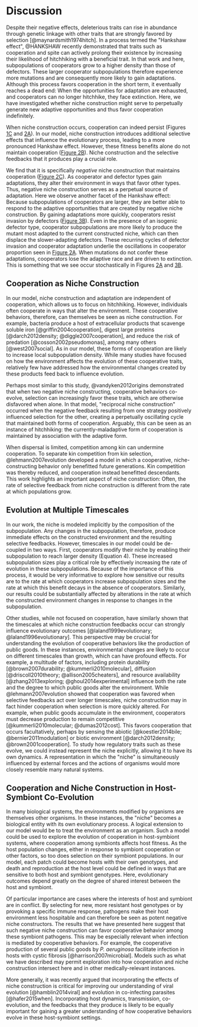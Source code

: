 # Discussion

Despite their negative effects, deleterious traits can rise in abundance through genetic linkage with other traits that are strongly favored by selection [@maynardsmith1974hitch].
In a process termed the "Hankshaw effect", @HANKSHAW recently demonstrated that traits such as cooperation and spite can actively prolong their existence by increasing their likelihood of hitchhiking with a beneficial trait.
In that work and here, subpopulations of cooperators grow to a higher density than those of defectors.
These larger cooperator subpopulations therefore experience more mutations and are consequently more likely to gain adaptations.
Although this process favors cooperation in the short term, it eventually reaches a dead end: When the opportunities for adaptation are exhausted, and cooperators can no longer hitchhike, they face extinction.
Here, we have investigated whether niche construction might serve to perpetually generate new adaptive opportunities and thus favor cooperation indefinitely.

When niche construction occurs, cooperation can indeed persist (Figures [1C](#fig1) and [2A](#fig2)).
In our model, niche construction introduces additional selective effects that influence the evolutionary process, leading to a more pronounced Hankshaw effect.
However, these fitness benefits alone do not maintain cooperation ([Figure 2B](#fig2)).
Niche construction and the selective feedbacks that it produces play a crucial role.

We find that it is specifically *negative* niche construction that maintains cooperation ([Figure 2C](#fig2)).
As cooperator and defector types gain adaptations, they alter their environment in ways that favor other types.
Thus, negative niche construction serves as a perpetual source of adaptation.
Here we observe another facet of the Hankshaw effect: Because subpopulations of cooperators are larger, they are better able to respond to the adaptive opportunities that are created by negative niche construction.
By gaining adaptations more quickly, cooperators resist invasion by defectors ([Figure 3B](#fig3)).
Even in the presence of an isogenic defector type, cooperator subpopulations are more likely to produce the mutant most adapted to the current constructed niche, which can then displace the slower-adapting defectors.
These recurring cycles of defector invasion and cooperator adaptation underlie the oscillations in cooperator proportion seen in [Figure 2A](#fig2).
When mutations do not confer these adaptations, cooperators lose the adaptive race and are driven to extinction.
This is something that we see occur stochastically in Figures [2A](#fig2) and [3B](#fig3).


## Cooperation as Niche Construction

In our model, niche construction and adaptation are independent of cooperation, which allows us to focus on hitchhiking.
However, individuals often cooperate in ways that alter the environment.
These cooperative behaviors, therefore, can themselves be seen as niche construction.
For example, bacteria produce a host of extracellular products that scavenge soluble iron [@griffin2004cooperation], digest large proteins [@darch2012density; @diggle2007cooperation], and reduce the risk of predation [@cosson2002pseudomonas], among many others [@west2007social].
As in our model, these forms of cooperation are likely to increase local subpopulation density.
While many studies have focused on how the environment affects the evolution of these cooperative traits, relatively few have addressed how the environmental changes created by these products feed back to influence evolution.

Perhaps most similar to this study, @vandyken2012origins demonstrated that when two negative niche constructing, cooperative behaviors co-evolve, selection can increasingly favor these traits, which are otherwise disfavored when alone. 
In that model, "reciprocal niche construction" occurred when the negative feedback resulting from one strategy positively influenced selection for the other, creating a perpetually oscillating cycle that maintained both forms of cooperation.
Arguably, this can be seen as an instance of hitchhiking: the currently-maladaptive form of cooperation is maintained by association with the adaptive form.

When dispersal is limited, competition among kin can undermine cooperation. 
To separate kin competition from kin selection, @lehmann2007evolution developed a model in which a cooperative, niche-constructing behavior only benefitted future generations.
Kin competition was thereby reduced, and cooperation instead benefitted descendants.
This work highlights an important aspect of niche construction: Often, the rate of selective feedback from niche construction is different from the rate at which populations grow.


## Evolution at Multiple Timescales

In our work, the niche is modeled implicitly by the composition of the subpopulation.
Any changes in the subpopulation, therefore, produce immediate effects on the constructed environment and the resulting selective feedbacks.
However, timescales in our model could be de-coupled in two ways.
First, cooperators modify their niche by enabling their subpopulation to reach larger density (Equation 4).
These increased subpopulation sizes play a critical role by effectively increasing the rate of evolution in these subpopulations.
Because of the importance of this process, it would be very informative to explore how sensitive our results are to the rate at which cooperators increase subpopulation sizes and the rate at which this benefit decays in the absence of cooperators.
Similarly, our results could be substantially affected by alterations in the rate at which the constructed environment changes in response to changes in the subpopulation.

Other studies, while not focused on cooperation, have similarly shown that the timescales at which niche construction feedbacks occur can strongly influence evolutionary outcomes [@laland1999evolutionary; @laland1996evolutionary].
This perspective may be crucial for understanding the evolution of cooperative behaviors like the production of public goods.
In these instances, environmental changes are likely to occur on different timescales than growth, which can have profound effects.
For example, a multitude of factors, including protein durability [@brown2007durability; @kummerli2010molecular], diffusion [@driscoll2010theory; @allison2005cheaters], and resource availability [@zhang2013exploring; @ghoul2014experimental] influence both the rate and the degree to which public goods alter the environment.
While @lehmann2007evolution showed that cooperation was favored when selective feedbacks act over longer timescales, niche construction may in fact hinder cooperation when selection is more quickly altered.
For example, when public goods accumulate in the environment, cooperators must decrease production to remain competitive [@kummerli2010molecular; @dumas2012cost].
This favors cooperation that occurs facultatively, perhaps by sensing the abiotic [@koestler2014bile; @bernier2011modulation] or biotic environment [@darch2012density; @brown2001cooperation].
To study how regulatory traits such as these evolve, we could instead represent the niche explicitly, allowing it to have its own dynamics.
A representation in which the "niche" is simultaneously influenced by external forces and the actions of organisms would more closely resemble many natural systems.


## Cooperation and Niche Construction in Host-Symbiont Co-Evolution

In many biological systems, the environments modified by organisms are themselves other organisms.
In these instances, the "niche" becomes a biological entity with its own evolutionary process.
A logical extension to our model would be to treat the environment as an organism.
Such a model could be used to explore the evolution of cooperation in host-symbiont systems, where cooperation among symbionts affects host fitness.
As the host population changes, either in response to symbiont cooperation or other factors, so too does selection on their symbiont populations.
In our model, each patch could become hosts with their own genotypes, and death and reproduction at the host level could be defined in ways that are sensitive to both host and symbiont genotypes.
Here, evolutionary outcomes depend greatly on the degree of shared interest between the host and symbiont.

Of particular importance are cases where the interests of host and symbiont are in conflict.
By selecting for new, more resistant host genotypes or by provoking a specific immune response, pathogens make their host environment less hospitable and can therefore be seen as potent negative niche constructors.
The results that we have presented here suggest that such negative niche construction can favor cooperative behavior among these symbiont pathogens.
This may be especially relevant when infection is mediated by cooperative behaviors.
For example, the cooperative production of several public goods by *P. aeruginosa* facilitate infection in hosts with cystic fibrosis [@harrison2007microbial].
Models such as what we have described may permit exploration into how cooperation and niche construction intersect here and in other medically-relevant instances.

More generally, it was recently argued that incorporating the effects of niche construction is critical for improving our understanding of viral evolution [@hamblin2014viral] and evolution in co-infecting parasites [@hafer2015when].
Incorporating host dynamics, transmission, co-evolution, and the feedbacks that they produce is likely to be equally important for gaining a greater understanding of how cooperative behaviors evolve in these host-symbiont settings.


